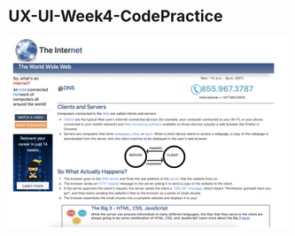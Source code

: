 # UX-UI-Week4-CodePractice

![](https://github.com/HebaAlJassir/UX-UI-Week4-CodePractice/blob/main/Screen%20Shot%20.png)

